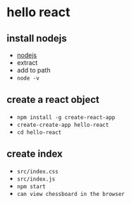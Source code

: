 # hello react

## install nodejs

- [nodejs](https://nodejs.org/zh-cn/)
- extract
- add to path
- `node -v`

## create a react object

- `npm install -g create-react-app`
- `create-create-app hello-react`
- `cd hello-react`

## create index

- `src/index.css`
- `src/index.js`
- `npm start`
- `can view chessboard in the browser`
